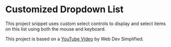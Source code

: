 # Customized Dropdown List

This project snippet uses custom select controls to display and select items on this list using both the mouse and keyboard.

This project is based on a [YouTube Video](https://www.youtube.com/watch?v=Fc-oyl31mRI) by Web Dev Simplified.
